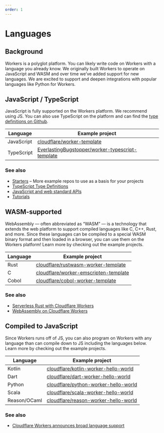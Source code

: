 ```yaml
---
order: 1
---
```


# Languages

## Background

Workers is a polyglot platform. You can likely write code on Workers with a language you already know. We originally built Workers to operate on JavaScript and WASM and over time we’ve added support for new languages. We are excited to support and deepen integrations with popular languages like Python for Workers.

## JavaScript / TypeScript

JavaScript is fully supported on the Workers platform. We recommend using JS. You can also use TypeScript on the platform and can find the [type definitions on Github](https://github.com/cloudflare/workers-types).

<TableWrap>

| Language   | Example project                                                                                                         |
|------------|-------------------------------------------------------------------------------------------------------------------------|
| JavaScript | [cloudflare/worker-template](https://github.com/cloudflare/worker-template)                                             |
| TypeScript | [EverlastingBugstopper/worker-typescript-template](https://github.com/EverlastingBugstopper/worker-typescript-template) |

</TableWrap>

### See also

- [Starters](/starters) – More example repos to use as a basis for your projects
- [TypeScript Type Definitions](https://github.com/cloudflare/workers-types)
- [JavaScript and web standard APIs](/runtime-apis/web-standards)
- [Tutorials](/tutorials)

## WASM-supported

WebAssembly — often abbreviated as “WASM” — is a technology that extends the web platform to support compiled languages like C, C++, Rust, and more. Since these languages can be compiled to a special WASM binary format and then loaded in a browser, you can use them on the Workers platform!  Learn more by checking out the example projects.

<TableWrap>

| Language | Example project                                                                                   |
|----------|---------------------------------------------------------------------------------------------------|
| Rust     | [cloudflare/rustwasm-worker-template](https://github.com/cloudflare/rustwasm-worker-template)     |
| C        | [cloudflare/worker-emscripten-template](https://github.com/cloudflare/worker-emscripten-template) |
| Cobol    | [cloudflare/cobol-worker-template](https://github.com/cloudflare/cobol-worker-template)           |

</TableWrap>

### See also

- [Serverless Rust with Cloudflare Workers](https://blog.cloudflare.com/cloudflare-workers-as-a-serverless-rust-platform/)
- [WebAssembly on Cloudflare Workers](https://blog.cloudflare.com/webassembly-on-cloudflare-workers/)

## Compiled to JavaScript

Since Workers runs off of JS, you can also program on Workers with any language than can compile down to JS including the languages below. Learn more by checking out the example projects.

<TableWrap>

| Language     | Example project                                                                                 |
|--------------|-------------------------------------------------------------------------------------------------|
| Kotlin       | [cloudflare/kotlin-worker-hello-world](https://github.com/cloudflare/kotlin-worker-hello-world) |
| Dart         | [cloudflare/dart-worker-hello-world](https://github.com/cloudflare/dart-worker-hello-world)     |
| Python       | [cloudflare/python-worker-hello-world](https://github.com/cloudflare/python-worker-hello-world) |
| Scala        | [cloudflare/scala-worker-hello-world](https://github.com/cloudflare/scala-worker-hello-world)   |
| Reason/OCaml | [cloudflare/reason-worker-hello-world](https://github.com/cloudflare/reason-worker-hello-world) |

</TableWrap>

### See also

- [Cloudflare Workers announces broad language support](https://blog.cloudflare.com/cloudflare-workers-announces-broad-language-support/)
